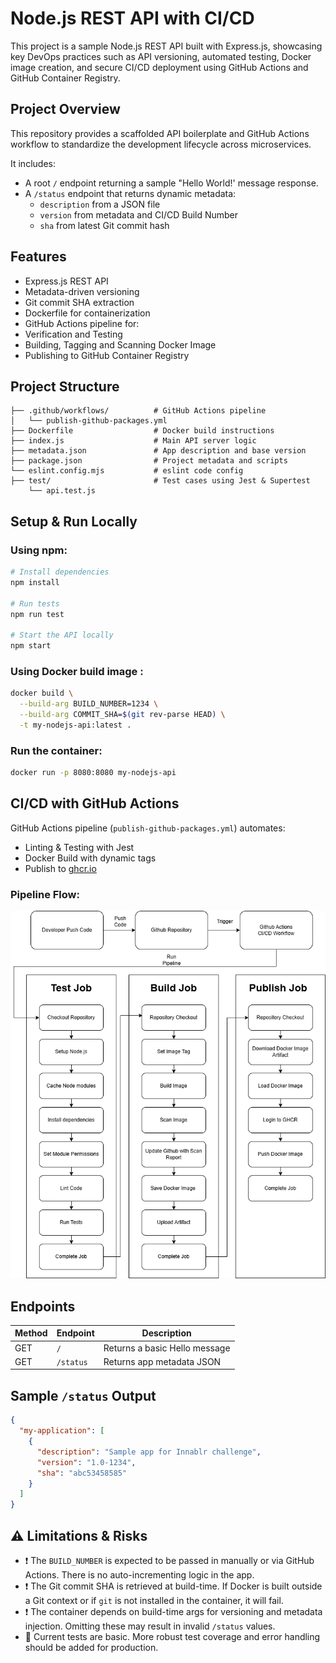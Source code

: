 # Node.js REST API with CI/CD

This project is a sample Node.js REST API built with Express.js, showcasing key DevOps practices such as API versioning, automated testing, Docker image creation, and secure CI/CD deployment using GitHub Actions and GitHub Container Registry.

##  Project Overview

This repository provides a scaffolded API boilerplate and GitHub Actions workflow to standardize the development lifecycle across microservices.

It includes:

- A root `/` endpoint returning a sample "Hello World!' message response.
- A `/status` endpoint that returns dynamic metadata:
  - `description` from a JSON file
  - `version` from metadata and CI/CD Build Number
  - `sha` from latest Git commit hash

##  Features

-  Express.js REST API
-  Metadata-driven versioning
-  Git commit SHA extraction
-  Dockerfile for containerization
-  GitHub Actions pipeline for:
  - Verification and Testing
  - Building, Tagging and Scanning Docker Image
  - Publishing to GitHub Container Registry

##  Project Structure

```
├── .github/workflows/          # GitHub Actions pipeline
│   └── publish-github-packages.yml
├── Dockerfile                  # Docker build instructions
├── index.js                    # Main API server logic
├── metadata.json               # App description and base version
├── package.json                # Project metadata and scripts
└── eslint.config.mjs           # eslint code config
├── test/                       # Test cases using Jest & Supertest
    └── api.test.js
```

##  Setup & Run Locally

### Using npm:
```bash
# Install dependencies
npm install

# Run tests
npm run test

# Start the API locally
npm start
```
### Using Docker build image :

```bash
docker build \
  --build-arg BUILD_NUMBER=1234 \
  --build-arg COMMIT_SHA=$(git rev-parse HEAD) \
  -t my-nodejs-api:latest .
```

### Run the container:

```bash
docker run -p 8080:8080 my-nodejs-api
```

##  CI/CD with GitHub Actions

GitHub Actions pipeline (`publish-github-packages.yml`) automates:

-  Linting & Testing with Jest
-  Docker Build with dynamic tags
-  Publish to [ghcr.io](https://ghcr.io)

### Pipeline Flow:
![alt text](cicd-flow-diagram.png)
##  Endpoints

| Method | Endpoint   | Description                   |
|--------|------------|-------------------------------|
| GET    | `/`        | Returns a basic Hello message |
| GET    | `/status`  | Returns app metadata JSON     |

##  Sample `/status` Output

```json
{
  "my-application": [
    {
      "description": "Sample app for Innablr challenge",
      "version": "1.0-1234",
      "sha": "abc53458585"
    }
  ]
}
```

## ⚠️ Limitations & Risks

- ❗ The `BUILD_NUMBER` is expected to be passed in manually or via GitHub Actions. There is no auto-incrementing logic in the app.
- ❗ The Git commit SHA is retrieved at build-time. If Docker is built outside a Git context or if `git` is not installed in the container, it will fail.
- ❗ The container depends on build-time args for versioning and metadata injection. Omitting these may result in invalid `/status` values.
- 🧪 Current tests are basic. More robust test coverage and error handling should be added for production.
